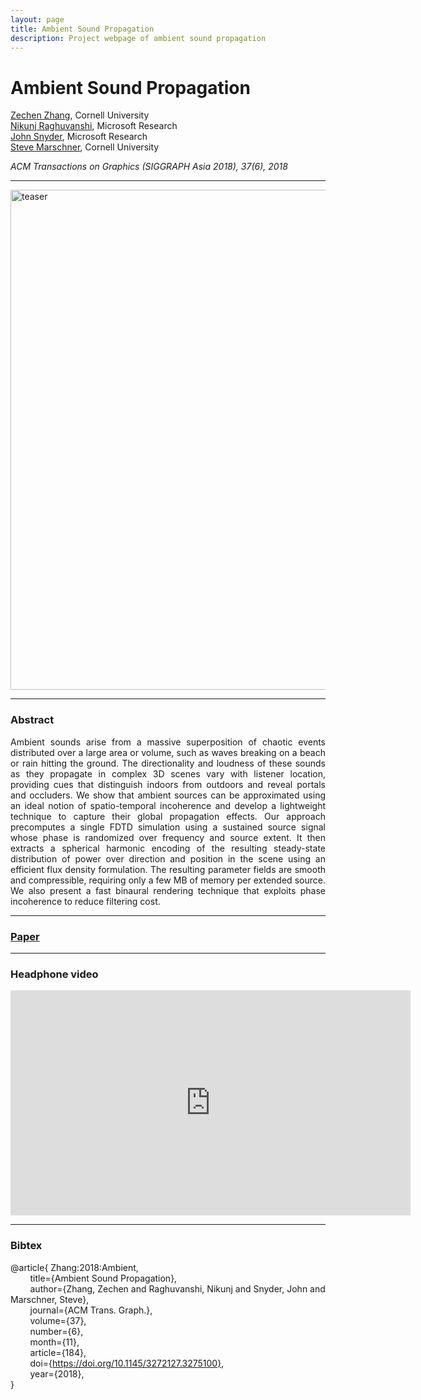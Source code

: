 ```yaml
---
layout: page
title: Ambient Sound Propagation
description: Project webpage of ambient sound propagation
---
```


# Ambient Sound Propagation

[Zechen Zhang](https://zechenz.github.io), Cornell University  
[Nikunj Raghuvanshi](http://www.nikunjr.com), Microsoft Research  
[John Snyder](https://www.microsoft.com/en-us/research/people/johnsny/), Microsoft Research  
[Steve Marschner](https://www.cs.cornell.edu/~srm/), Cornell University  

*ACM Transactions on Graphics (SIGGRAPH Asia 2018), 37(6), 2018*

---

<img src="https://raw.githubusercontent.com/zechenz/zechenz.github.io/master/_figure/img_SASIA2018.PNG" alt="teaser" width="800"/>

---

### Abstract
<div style="text-align: justify">
Ambient sounds arise from a massive superposition of chaotic events distributed over a large area or volume, such as waves breaking on a beach or rain hitting the ground. The directionality and loudness of these sounds as they propagate in complex 3D scenes vary with listener location, providing cues that distinguish indoors from outdoors and reveal portals and occluders. We show that ambient sources can be approximated using an ideal notion of spatio-temporal incoherence and develop a lightweight technique to capture their global propagation effects. Our approach precomputes a single FDTD simulation using a sustained source signal whose phase is randomized over frequency and source extent. It then extracts a spherical harmonic encoding of the resulting steady-state distribution of power over direction and position in the scene using an efficient flux density formulation. The resulting parameter fields are smooth and compressible, requiring only a few MB of memory per extended source. We also present a fast binaural rendering technique that exploits phase incoherence to reduce filtering cost.
</div>

---

### [Paper](http://zechenz.github.io/pages/Paper/SAsia-2018-ambient2.pdf)

---

### Headphone video

<iframe src="https://player.vimeo.com/video/292495561" width="640" height="360" frameborder="0" webkitallowfullscreen mozallowfullscreen allowfullscreen></iframe>

---

### Bibtex

@article{ Zhang:2018:Ambient,  
&nbsp; &nbsp; &nbsp; &nbsp; title={Ambient Sound Propagation},  
&nbsp; &nbsp; &nbsp; &nbsp; author={Zhang, Zechen and Raghuvanshi, Nikunj and Snyder, John and Marschner, Steve},  
&nbsp; &nbsp; &nbsp; &nbsp; journal={ACM Trans. Graph.},  
&nbsp; &nbsp; &nbsp; &nbsp; volume={37},  
&nbsp; &nbsp; &nbsp; &nbsp; number={6},  
&nbsp; &nbsp; &nbsp; &nbsp; month={11},  
&nbsp; &nbsp; &nbsp; &nbsp; article={184},  
&nbsp; &nbsp; &nbsp; &nbsp; doi={https://doi.org/10.1145/3272127.3275100},  
&nbsp; &nbsp; &nbsp; &nbsp; year={2018},  
}